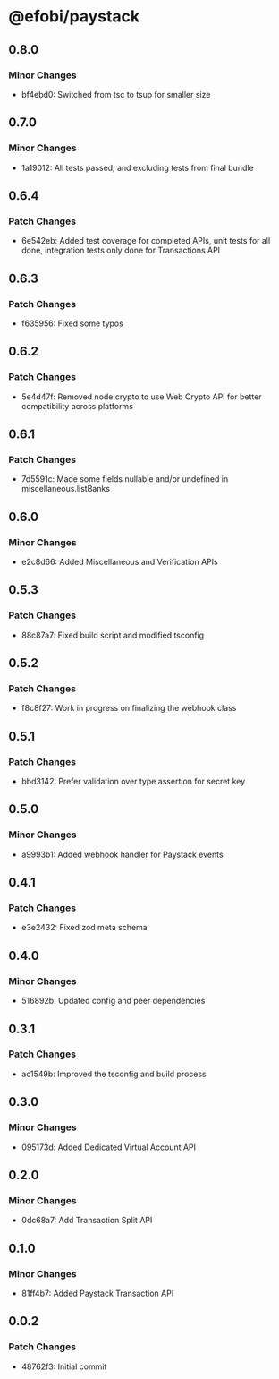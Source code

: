 # @efobi/paystack

## 0.8.0

### Minor Changes

- bf4ebd0: Switched from tsc to tsuo for smaller size

## 0.7.0

### Minor Changes

- 1a19012: All tests passed, and excluding tests from final bundle

## 0.6.4

### Patch Changes

- 6e542eb: Added test coverage for completed APIs, unit tests for all done, integration tests only done for Transactions API

## 0.6.3

### Patch Changes

- f635956: Fixed some typos

## 0.6.2

### Patch Changes

- 5e4d47f: Removed node:crypto to use Web Crypto API for better compatibility across platforms

## 0.6.1

### Patch Changes

- 7d5591c: Made some fields nullable and/or undefined in miscellaneous.listBanks

## 0.6.0

### Minor Changes

- e2c8d66: Added Miscellaneous and Verification APIs

## 0.5.3

### Patch Changes

- 88c87a7: Fixed build script and modified tsconfig

## 0.5.2

### Patch Changes

- f8c8f27: Work in progress on finalizing the webhook class

## 0.5.1

### Patch Changes

- bbd3142: Prefer validation over type assertion for secret key

## 0.5.0

### Minor Changes

- a9993b1: Added webhook handler for Paystack events

## 0.4.1

### Patch Changes

- e3e2432: Fixed zod meta schema

## 0.4.0

### Minor Changes

- 516892b: Updated config and peer dependencies

## 0.3.1

### Patch Changes

- ac1549b: Improved the tsconfig and build process

## 0.3.0

### Minor Changes

- 095173d: Added Dedicated Virtual Account API

## 0.2.0

### Minor Changes

- 0dc68a7: Add Transaction Split API

## 0.1.0

### Minor Changes

- 81ff4b7: Added Paystack Transaction API

## 0.0.2

### Patch Changes

- 48762f3: Initial commit

